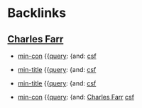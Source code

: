 
# Backlinks
## [Charles Farr](<Charles Farr.md>)
- [min-con](<min-con.md>) {{[query](<query.md>): {and: [csf](<csf.md>)

- [min-title](<min-title.md>) {{[query](<query.md>): {and: [csf](<csf.md>)

- [min-title](<min-title.md>) {{[query](<query.md>): {and: [csf](<csf.md>)

- [min-con](<min-con.md>) {{[query](<query.md>): {and: [Charles Farr](<Charles Farr.md>) [csf](<csf.md>)


